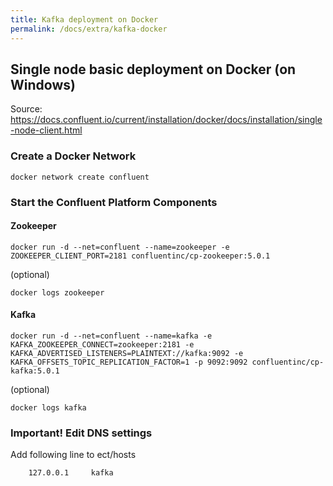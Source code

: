 ```yaml
---
title: Kafka deployment on Docker
permalink: /docs/extra/kafka-docker
---
```


## Single node basic deployment on Docker (on Windows)

Source: https://docs.confluent.io/current/installation/docker/docs/installation/single-node-client.html

### Create a Docker Network

```
docker network create confluent
```

### Start the Confluent Platform Components

#### Zookeeper

```
docker run -d --net=confluent --name=zookeeper -e ZOOKEEPER_CLIENT_PORT=2181 confluentinc/cp-zookeeper:5.0.1
```

(optional)

```
docker logs zookeeper
```

#### Kafka

```
docker run -d --net=confluent --name=kafka -e KAFKA_ZOOKEEPER_CONNECT=zookeeper:2181 -e KAFKA_ADVERTISED_LISTENERS=PLAINTEXT://kafka:9092 -e KAFKA_OFFSETS_TOPIC_REPLICATION_FACTOR=1 -p 9092:9092 confluentinc/cp-kafka:5.0.1
```

(optional)

```
docker logs kafka
```

### Important! Edit DNS settings

Add following line to ect/hosts
```
    127.0.0.1     kafka
```
